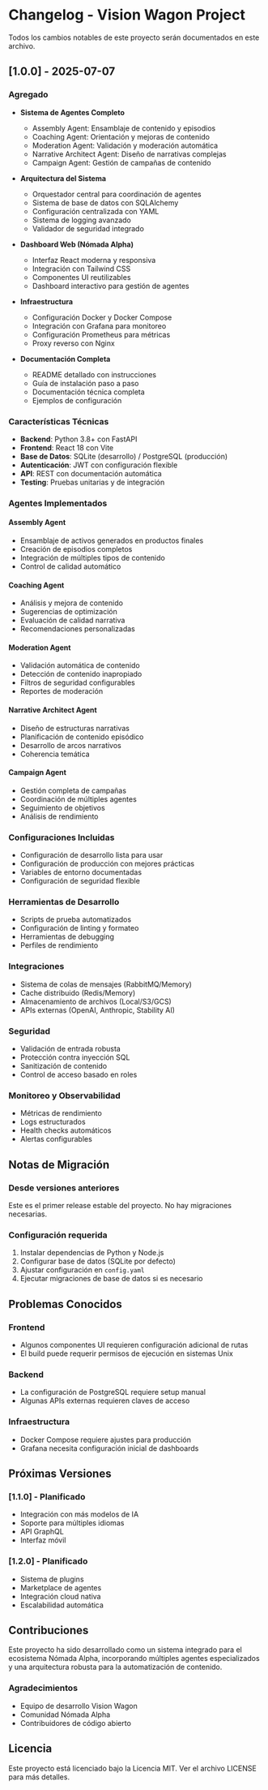 # Changelog - Vision Wagon Project

Todos los cambios notables de este proyecto serán documentados en este archivo.

## [1.0.0] - 2025-07-07

### Agregado
- **Sistema de Agentes Completo**
  - Assembly Agent: Ensamblaje de contenido y episodios
  - Coaching Agent: Orientación y mejoras de contenido
  - Moderation Agent: Validación y moderación automática
  - Narrative Architect Agent: Diseño de narrativas complejas
  - Campaign Agent: Gestión de campañas de contenido

- **Arquitectura del Sistema**
  - Orquestador central para coordinación de agentes
  - Sistema de base de datos con SQLAlchemy
  - Configuración centralizada con YAML
  - Sistema de logging avanzado
  - Validador de seguridad integrado

- **Dashboard Web (Nómada Alpha)**
  - Interfaz React moderna y responsiva
  - Integración con Tailwind CSS
  - Componentes UI reutilizables
  - Dashboard interactivo para gestión de agentes

- **Infraestructura**
  - Configuración Docker y Docker Compose
  - Integración con Grafana para monitoreo
  - Configuración Prometheus para métricas
  - Proxy reverso con Nginx

- **Documentación Completa**
  - README detallado con instrucciones
  - Guía de instalación paso a paso
  - Documentación técnica completa
  - Ejemplos de configuración

### Características Técnicas
- **Backend**: Python 3.8+ con FastAPI
- **Frontend**: React 18 con Vite
- **Base de Datos**: SQLite (desarrollo) / PostgreSQL (producción)
- **Autenticación**: JWT con configuración flexible
- **API**: REST con documentación automática
- **Testing**: Pruebas unitarias y de integración

### Agentes Implementados

#### Assembly Agent
- Ensamblaje de activos generados en productos finales
- Creación de episodios completos
- Integración de múltiples tipos de contenido
- Control de calidad automático

#### Coaching Agent
- Análisis y mejora de contenido
- Sugerencias de optimización
- Evaluación de calidad narrativa
- Recomendaciones personalizadas

#### Moderation Agent
- Validación automática de contenido
- Detección de contenido inapropiado
- Filtros de seguridad configurables
- Reportes de moderación

#### Narrative Architect Agent
- Diseño de estructuras narrativas
- Planificación de contenido episódico
- Desarrollo de arcos narrativos
- Coherencia temática

#### Campaign Agent
- Gestión completa de campañas
- Coordinación de múltiples agentes
- Seguimiento de objetivos
- Análisis de rendimiento

### Configuraciones Incluidas
- Configuración de desarrollo lista para usar
- Configuración de producción con mejores prácticas
- Variables de entorno documentadas
- Configuración de seguridad flexible

### Herramientas de Desarrollo
- Scripts de prueba automatizados
- Configuración de linting y formateo
- Herramientas de debugging
- Perfiles de rendimiento

### Integraciones
- Sistema de colas de mensajes (RabbitMQ/Memory)
- Cache distribuido (Redis/Memory)
- Almacenamiento de archivos (Local/S3/GCS)
- APIs externas (OpenAI, Anthropic, Stability AI)

### Seguridad
- Validación de entrada robusta
- Protección contra inyección SQL
- Sanitización de contenido
- Control de acceso basado en roles

### Monitoreo y Observabilidad
- Métricas de rendimiento
- Logs estructurados
- Health checks automáticos
- Alertas configurables

## Notas de Migración

### Desde versiones anteriores
Este es el primer release estable del proyecto. No hay migraciones necesarias.

### Configuración requerida
1. Instalar dependencias de Python y Node.js
2. Configurar base de datos (SQLite por defecto)
3. Ajustar configuración en `config.yaml`
4. Ejecutar migraciones de base de datos si es necesario

## Problemas Conocidos

### Frontend
- Algunos componentes UI requieren configuración adicional de rutas
- El build puede requerir permisos de ejecución en sistemas Unix

### Backend
- La configuración de PostgreSQL requiere setup manual
- Algunas APIs externas requieren claves de acceso

### Infraestructura
- Docker Compose requiere ajustes para producción
- Grafana necesita configuración inicial de dashboards

## Próximas Versiones

### [1.1.0] - Planificado
- Integración con más modelos de IA
- Soporte para múltiples idiomas
- API GraphQL
- Interfaz móvil

### [1.2.0] - Planificado
- Sistema de plugins
- Marketplace de agentes
- Integración cloud nativa
- Escalabilidad automática

## Contribuciones

Este proyecto ha sido desarrollado como un sistema integrado para el ecosistema Nómada Alpha, incorporando múltiples agentes especializados y una arquitectura robusta para la automatización de contenido.

### Agradecimientos
- Equipo de desarrollo Vision Wagon
- Comunidad Nómada Alpha
- Contribuidores de código abierto

## Licencia

Este proyecto está licenciado bajo la Licencia MIT. Ver el archivo LICENSE para más detalles.

